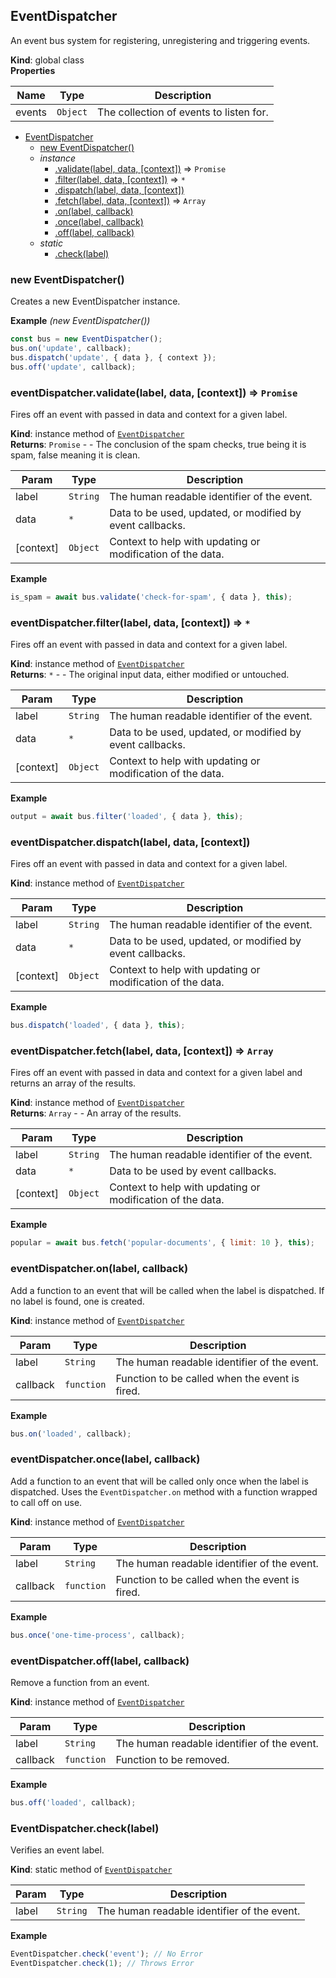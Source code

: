 <a name="EventDispatcher"></a>

## EventDispatcher
An event bus system for registering, unregistering and triggering events.

**Kind**: global class  
**Properties**

| Name | Type | Description |
| --- | --- | --- |
| events | <code>Object</code> | The collection of events to listen for. |


* [EventDispatcher](#EventDispatcher)
    * [new EventDispatcher()](#new_EventDispatcher_new)
    * _instance_
        * [.validate(label, data, [context])](#EventDispatcher+validate) ⇒ <code>Promise</code>
        * [.filter(label, data, [context])](#EventDispatcher+filter) ⇒ <code>\*</code>
        * [.dispatch(label, data, [context])](#EventDispatcher+dispatch)
        * [.fetch(label, data, [context])](#EventDispatcher+fetch) ⇒ <code>Array</code>
        * [.on(label, callback)](#EventDispatcher+on)
        * [.once(label, callback)](#EventDispatcher+once)
        * [.off(label, callback)](#EventDispatcher+off)
    * _static_
        * [.check(label)](#EventDispatcher.check)

<a name="new_EventDispatcher_new"></a>

### new EventDispatcher()
Creates a new EventDispatcher instance.

**Example** *(new EventDispatcher())*  
```js
const bus = new EventDispatcher();
bus.on('update', callback);
bus.dispatch('update', { data }, { context });
bus.off('update', callback);
```
<a name="EventDispatcher+validate"></a>

### eventDispatcher.validate(label, data, [context]) ⇒ <code>Promise</code>
Fires off an event with passed in data and context for a given label.

**Kind**: instance method of [<code>EventDispatcher</code>](#EventDispatcher)  
**Returns**: <code>Promise</code> - - The conclusion of the spam checks, true being it is spam, false meaning it is clean.  

| Param | Type | Description |
| --- | --- | --- |
| label | <code>String</code> | The human readable identifier of the event. |
| data | <code>\*</code> | Data to be used, updated, or modified by event callbacks. |
| [context] | <code>Object</code> | Context to help with updating or modification of the data. |

**Example**  
```js
is_spam = await bus.validate('check-for-spam', { data }, this);
```
<a name="EventDispatcher+filter"></a>

### eventDispatcher.filter(label, data, [context]) ⇒ <code>\*</code>
Fires off an event with passed in data and context for a given label.

**Kind**: instance method of [<code>EventDispatcher</code>](#EventDispatcher)  
**Returns**: <code>\*</code> - - The original input data, either modified or untouched.  

| Param | Type | Description |
| --- | --- | --- |
| label | <code>String</code> | The human readable identifier of the event. |
| data | <code>\*</code> | Data to be used, updated, or modified by event callbacks. |
| [context] | <code>Object</code> | Context to help with updating or modification of the data. |

**Example**  
```js
output = await bus.filter('loaded', { data }, this);
```
<a name="EventDispatcher+dispatch"></a>

### eventDispatcher.dispatch(label, data, [context])
Fires off an event with passed in data and context for a given label.

**Kind**: instance method of [<code>EventDispatcher</code>](#EventDispatcher)  

| Param | Type | Description |
| --- | --- | --- |
| label | <code>String</code> | The human readable identifier of the event. |
| data | <code>\*</code> | Data to be used, updated, or modified by event callbacks. |
| [context] | <code>Object</code> | Context to help with updating or modification of the data. |

**Example**  
```js
bus.dispatch('loaded', { data }, this);
```
<a name="EventDispatcher+fetch"></a>

### eventDispatcher.fetch(label, data, [context]) ⇒ <code>Array</code>
Fires off an event with passed in data and context for a given label and returns an array of the results.

**Kind**: instance method of [<code>EventDispatcher</code>](#EventDispatcher)  
**Returns**: <code>Array</code> - - An array of the results.  

| Param | Type | Description |
| --- | --- | --- |
| label | <code>String</code> | The human readable identifier of the event. |
| data | <code>\*</code> | Data to be used by event callbacks. |
| [context] | <code>Object</code> | Context to help with updating or modification of the data. |

**Example**  
```js
popular = await bus.fetch('popular-documents', { limit: 10 }, this);
```
<a name="EventDispatcher+on"></a>

### eventDispatcher.on(label, callback)
Add a function to an event that will be called when the label is dispatched.
If no label is found, one is created.

**Kind**: instance method of [<code>EventDispatcher</code>](#EventDispatcher)  

| Param | Type | Description |
| --- | --- | --- |
| label | <code>String</code> | The human readable identifier of the event. |
| callback | <code>function</code> | Function to be called when the event is fired. |

**Example**  
```js
bus.on('loaded', callback);
```
<a name="EventDispatcher+once"></a>

### eventDispatcher.once(label, callback)
Add a function to an event that will be called only once when the label is dispatched.
Uses the `EventDispatcher.on` method with a function wrapped to call off on use.

**Kind**: instance method of [<code>EventDispatcher</code>](#EventDispatcher)  

| Param | Type | Description |
| --- | --- | --- |
| label | <code>String</code> | The human readable identifier of the event. |
| callback | <code>function</code> | Function to be called when the event is fired. |

**Example**  
```js
bus.once('one-time-process', callback);
```
<a name="EventDispatcher+off"></a>

### eventDispatcher.off(label, callback)
Remove a function from an event.

**Kind**: instance method of [<code>EventDispatcher</code>](#EventDispatcher)  

| Param | Type | Description |
| --- | --- | --- |
| label | <code>String</code> | The human readable identifier of the event. |
| callback | <code>function</code> | Function to be removed. |

**Example**  
```js
bus.off('loaded', callback);
```
<a name="EventDispatcher.check"></a>

### EventDispatcher.check(label)
Verifies an event label.

**Kind**: static method of [<code>EventDispatcher</code>](#EventDispatcher)  

| Param | Type | Description |
| --- | --- | --- |
| label | <code>String</code> | The human readable identifier of the event. |

**Example**  
```js
EventDispatcher.check('event'); // No Error
EventDispatcher.check(1); // Throws Error
```
